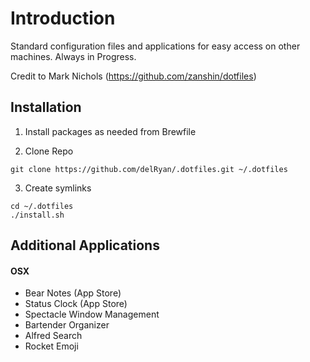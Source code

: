 # Introduction

Standard configuration files and applications for easy access on other machines. Always in Progress.

Credit to Mark Nichols (https://github.com/zanshin/dotfiles)

## Installation

1. Install packages as needed from Brewfile

2. Clone Repo
```
git clone https://github.com/delRyan/.dotfiles.git ~/.dotfiles
```
3. Create symlinks
```
cd ~/.dotfiles
./install.sh
```

## Additional Applications
#### OSX
- Bear Notes (App Store)
- Status Clock (App Store)
- Spectacle Window Management
- Bartender Organizer
- Alfred Search
- Rocket Emoji
